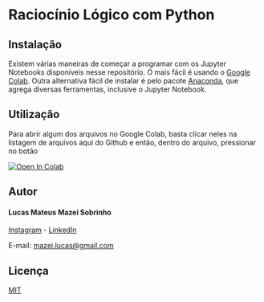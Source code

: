 # Raciocínio Lógico com Python

## Instalação

Existem várias maneiras de começar a programar com os Jupyter Notebooks disponíveis nesse repositório. O mais fácil é usando o [Google Colab](colab.research.google.com). Outra alternativa fácil de instalar é pelo pacote [Anaconda](anaconda.com/), que agrega diversas ferramentas, inclusive o Jupyter Notebook.

## Utilização

Para abrir algum dos arquivos no Google Colab, basta clicar neles na listagem de arquivos aqui do Github e então, dentro do arquivo, pressionar no botão

[![Open In Colab](https://colab.research.google.com/assets/colab-badge.svg)](https://colab.research.google.com/github/LucasMazei/raciocinio_logico/)

## Autor

#### Lucas Mateus Mazei Sobrinho

[Instagram](instagram.com/mazei_lucas/) -
[LinkedIn](https://www.linkedin.com/in/LucasMateusMazeiSobrinho/)

E-mail: mazei.lucas@gmail.com

## Licença

[MIT](https://choosealicense.com/licenses/mit/)

